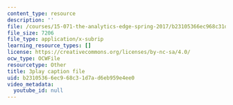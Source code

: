 ```yaml
---
content_type: resource
description: ''
file: /courses/15-071-the-analytics-edge-spring-2017/b23105366ec968c31d7ad6eb959e4ee0_7MAVWhOUTGU.srt
file_size: 7206
file_type: application/x-subrip
learning_resource_types: []
license: https://creativecommons.org/licenses/by-nc-sa/4.0/
ocw_type: OCWFile
resourcetype: Other
title: 3play caption file
uid: b2310536-6ec9-68c3-1d7a-d6eb959e4ee0
video_metadata:
  youtube_id: null
---
```

